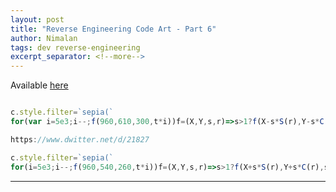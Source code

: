 ```yaml
---
layout: post
title: "Reverse Engineering Code Art - Part 6"
author: Nimalan
tags: dev reverse-engineering
excerpt_separator: <!--more-->
---
```


Available [here](https://www.dwitter.net/d/21831)

```js

c.style.filter=`sepia(`
for(var i=5e3;i--;f(960,610,300,t*i))f=(X,Y,s,r)=>s>1?f(X-s*S(r),Y-s*C(r),s/2,C(t+i)-r*2):x.fillRect(X,Y,t<4,.5)

https://www.dwitter.net/d/21827

c.style.filter=`sepia(`
for(i=5e3;i--;f(960,540,260,t*i))f=(X,Y,s,r)=>s>1?f(X+s*S(r),Y+s*C(r),s/2,S(i+t)*3-r*2):x.fillRect(X*1,Y,t<3,.7)

```

---